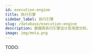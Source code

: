 ```yaml
---
id: execution-engine
title: 执行引擎
sidebar_label: 执行引擎
slug: /database/execution-engine
description: 数据库执行引擎设计及场景分析。
image: img/meta.png
---
```


TODO: